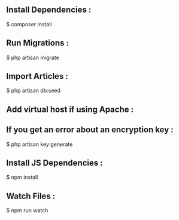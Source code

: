 Install Dependencies :
---------------------
$ composer install

Run Migrations :
---------------------
$ php artisan migrate

Import Articles :
---------------------
$ php artisan db:seed

Add virtual host if using Apache :
---------------------

If you get an error about an encryption key :
---------------------
$ php artisan key:generate

Install JS Dependencies :
---------------------
$ npm install

Watch Files :
---------------------
$ npm run watch
